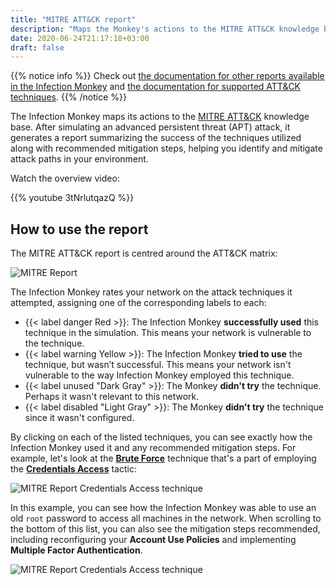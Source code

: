 ```yaml
---
title: "MITRE ATT&CK report"
description: "Maps the Monkey's actions to the MITRE ATT&CK knowledge base"
date: 2020-06-24T21:17:18+03:00
draft: false
---
```


{{% notice info %}}
Check out [the documentation for other reports available in the Infection Monkey](../) and [the documentation for supported ATT&CK techniques](../../../reference/mitre_techniques).
{{% /notice %}}

The Infection Monkey maps its actions to the [MITRE ATT&CK](https://attack.mitre.org/) knowledge base. After simulating an advanced persistent threat (APT) attack, it generates a report summarizing the success of the techniques utilized along with recommended mitigation steps, helping you identify and mitigate attack paths in your environment.

Watch the overview video:

{{% youtube 3tNrlutqazQ %}}

## How to use the report

The MITRE ATT&CK report is centred around the ATT&CK matrix:

![MITRE Report](/images/usage/reports/mitre-report-0.png "MITRE Report")

The Infection Monkey rates your network on the attack techniques it attempted, assigning one of the corresponding labels to each:

- {{< label danger Red >}}: The Infection Monkey **successfully used** this technique in the simulation. This means your network is vulnerable to the technique.
- {{< label warning Yellow >}}: The Infection Monkey **tried to use** the technique, but wasn’t successful. This means your network isn't vulnerable to the way Infection Monkey employed this technique.
- {{< label unused "Dark Gray" >}}: The Monkey **didn't try** the technique. Perhaps it wasn't relevant to this network.
- {{< label disabled "Light Gray" >}}: The Monkey **didn't try** the technique since it wasn't configured.

By clicking on each of the listed techniques, you can see exactly how the Infection Monkey used it and any recommended mitigation steps. For example, let's look at the [**Brute Force**](https://attack.mitre.org/techniques/T1110/) technique that's a part of employing the [**Credentials Access**](https://attack.mitre.org/tactics/TA0006/) tactic:

![MITRE Report Credentials Access technique](/images/usage/reports/mitre-report-cred-access.png "MITRE Report Credentials Access technique")

In this example, you can see how the Infection Monkey was able to use an old `root` password to access all machines in the network. When scrolling to the bottom of this list, you can also see the mitigation steps recommended, including reconfiguring your **Account Use Policies** and implementing **Multiple Factor Authentication**.

![MITRE Report Credentials Access technique](/images/usage/reports/mitre-report-cred-access-mitigations.png "MITRE Report Credentials Access technique")
